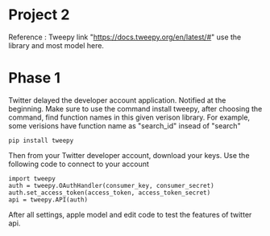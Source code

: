# Project 2
Reference : Tweepy link "https://docs.tweepy.org/en/latest/#" use the library and most model here.
# Phase 1
Twitter delayed the developer account application. Notified at the beginning.
Make sure to use the command install tweepy, after choosing the command, find function names in this given verison library. For example, some verisions have function name as "search_id" insead of "search"
```
pip install tweepy
```
Then from your Twitter developer account, download your keys. Use the following code to connect to your account
```
import tweepy
auth = tweepy.OAuthHandler(consumer_key, consumer_secret)
auth.set_access_token(access_token, access_token_secret)
api = tweepy.API(auth)
```
After all settings, apple model and edit code to test the features of twitter api.